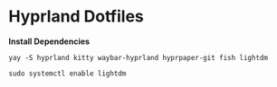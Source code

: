 # Hyprland Dotfiles

**Install Dependencies**

`yay -S hyprland kitty waybar-hyprland hyprpaper-git fish lightdm`

`sudo systemctl enable lightdm`
